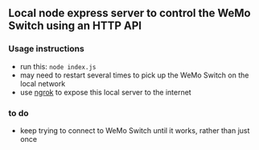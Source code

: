 ## Local node express server to control the WeMo Switch using an HTTP API

### Usage instructions
- run this: ```node index.js```
- may need to restart several times to pick up the WeMo Switch on the local network
- use [ngrok](https://ngrok.com) to expose this local server to the internet

### to do
- keep trying to connect to WeMo Switch until it works, rather than just once
